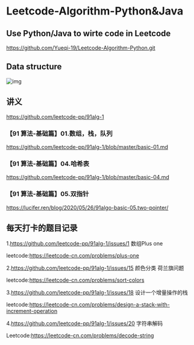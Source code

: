 # Leetcode-Algorithm-Python&Java
## Use Python/Java to wirte code in Leetcode
https://github.com/Yueqi-19/Leetcode-Algorithm-Python.git

## Data structure
![img](https://github.com/Yueqi-19/Leetcode-Algorithm-Python/blob/master/datastructure.png)

## 讲义
https://github.com/leetcode-pp/91alg-1

### 【91 算法-基础篇】01.数组，栈，队列
https://github.com/leetcode-pp/91alg-1/blob/master/basic-01.md
### 【91 算法-基础篇】04.哈希表
https://github.com/leetcode-pp/91alg-1/blob/master/basic-04.md
### 【91 算法-基础篇】05.双指针
https://lucifer.ren/blog/2020/05/26/91algo-basic-05.two-pointer/

## 每天打卡的题目记录
1.https://github.com/leetcode-pp/91alg-1/issues/1 数组Plus one

  leetcode:https://leetcode-cn.com/problems/plus-one

2.https://github.com/leetcode-pp/91alg-1/issues/15 颜色分类 荷兰旗问题

  leetcode:https://leetcode-cn.com/problems/sort-colors

3.https://github.com/leetcode-pp/91alg-1/issues/18 设计一个增量操作的栈

  leetcode:https://leetcode-cn.com/problems/design-a-stack-with-increment-operation

4.https://github.com/leetcode-pp/91alg-1/issues/20 字符串解码

  Leetcode:https://leetcode-cn.com/problems/decode-string
